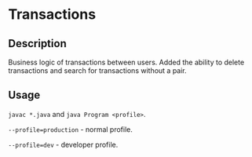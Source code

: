 # Transactions

## Description

Business logic of transactions between users. Added the ability to delete transactions and search for transactions without a pair.

## Usage

``javac *.java`` and ``java Program <profile>``.

``--profile=production`` - normal profile. 

``--profile=dev`` - developer profile.
